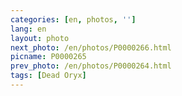 ```yaml
---
categories: [en, photos, '']
lang: en
layout: photo
next_photo: /en/photos/P0000266.html
picname: P0000265
prev_photo: /en/photos/P0000264.html
tags: [Dead Oryx]
---
```

